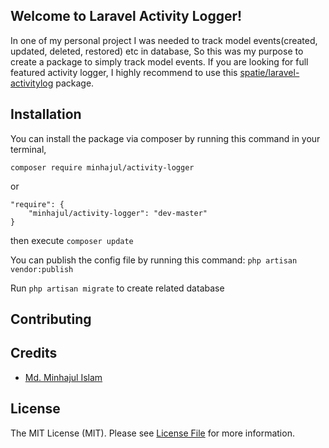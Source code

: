 ## Welcome to Laravel Activity Logger!

In one of my personal project I was needed to track model events(created, updated, deleted, restored) etc in database, So this was my purpose to create a package to simply track model events. If you are looking for full featured activity logger, I highly recommend to use this [spatie/laravel-activitylog](https://github.com/spatie/laravel-activitylog) package.

## Installation 
You can install the package via composer by running this command in your terminal,

```
composer require minhajul/activity-logger
```
or 

```
"require": {
    "minhajul/activity-logger": "dev-master"
}
```
then execute `composer update` 

You can publish the config file by running this command:
```php artisan vendor:publish```

Run ```php artisan migrate``` to create related database

## Contributing

## Credits
- [Md. Minhajul Islam](https://github.com/minhajul)

## License
The MIT License (MIT). Please see [License File](LICENSE) for more information.